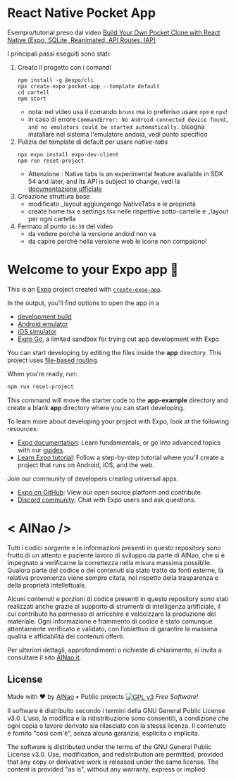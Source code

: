 # React Native Pocket App

Esempio/tutorial preso dal video [Build Your Own Pocket Clone with React Native (Expo, SQLite, Reanimated, API Routes, IAP)](https://www.youtube.com/watch?v=GSs4Dnz274k)

I principali passi eseguiti sono stati:
1. Creato il progetto con i comandi 
   ```
   npm install -g @expo/cli
   npx create-expo pocket-app --template default
   cd cartell
   npm start
   ```
   - nota: nel video usa il comando `brunx` ma io preferiso usare `npm` e `npx`!
   - in caso di errore `CommandError: No Android connected device found, and no emulators could be started automatically.` bisogna installare nel sistema l'emulatore andoid, vedi punto specifico
2. Pulizia del template di default per usare *native-tabs*
   ```
   npx expo install expo-dev-client
   npm run reset-project
   ```
   - Attenzione : Native tabs is an experimental feature available in SDK 54 and later, and its API is subject to change, vedi la [documentazione ufficiale](https://docs.expo.dev/versions/latest/sdk/router-native-tabs/)
3. Creazione struttura base
   - modificato _layout aggiungengo NativeTabs e le proprietà
   - create home.tsx e settings.tsx nelle rispettive sotto-cartelle e _layout per ogni cartella
4. Fermato al punto `16:30` del video
   - da vedere perchè la versione andoid non va
   - da capire perchè nella versione web le icone non compaiono!




# Welcome to your Expo app 👋

This is an [Expo](https://expo.dev) project created with [`create-expo-app`](https://www.npmjs.com/package/create-expo-app).

In the output, you'll find options to open the app in a

- [development build](https://docs.expo.dev/develop/development-builds/introduction/)
- [Android emulator](https://docs.expo.dev/workflow/android-studio-emulator/)
- [iOS simulator](https://docs.expo.dev/workflow/ios-simulator/)
- [Expo Go](https://expo.dev/go), a limited sandbox for trying out app development with Expo

You can start developing by editing the files inside the **app** directory. This project uses [file-based routing](https://docs.expo.dev/router/introduction).

When you're ready, run:

```bash
npm run reset-project
```

This command will move the starter code to the **app-example** directory and create a blank **app** directory where you can start developing.


To learn more about developing your project with Expo, look at the following resources:

- [Expo documentation](https://docs.expo.dev/): Learn fundamentals, or go into advanced topics with our [guides](https://docs.expo.dev/guides).
- [Learn Expo tutorial](https://docs.expo.dev/tutorial/introduction/): Follow a step-by-step tutorial where you'll create a project that runs on Android, iOS, and the web.


Join our community of developers creating universal apps.

- [Expo on GitHub](https://github.com/expo/expo): View our open source platform and contribute.
- [Discord community](https://chat.expo.dev): Chat with Expo users and ask questions.





# &lt; AlNao /&gt;
Tutti i codici sorgente e le informazioni presenti in questo repository sono frutto di un attento e paziente lavoro di sviluppo da parte di AlNao, che si è impegnato a verificarne la correttezza nella misura massima possibile. Qualora parte del codice o dei contenuti sia stato tratto da fonti esterne, la relativa provenienza viene sempre citata, nel rispetto della trasparenza e della proprietà intellettuale. 


Alcuni contenuti e porzioni di codice presenti in questo repository sono stati realizzati anche grazie al supporto di strumenti di intelligenza artificiale, il cui contributo ha permesso di arricchire e velocizzare la produzione del materiale. Ogni informazione e frammento di codice è stato comunque attentamente verificato e validato, con l’obiettivo di garantire la massima qualità e affidabilità dei contenuti offerti. 


Per ulteriori dettagli, approfondimenti o richieste di chiarimento, si invita a consultare il sito [AlNao.it](https://www.alnao.it/).


## License
Made with ❤️ by <a href="https://www.alnao.it">AlNao</a>
&bull; 
Public projects 
<a href="https://www.gnu.org/licenses/gpl-3.0"  valign="middle"> <img src="https://img.shields.io/badge/License-GPL%20v3-blue?style=plastic" alt="GPL v3" valign="middle" /></a>
*Free Software!*


Il software è distribuito secondo i termini della GNU General Public License v3.0. L'uso, la modifica e la ridistribuzione sono consentiti, a condizione che ogni copia o lavoro derivato sia rilasciato con la stessa licenza. Il contenuto è fornito "così com'è", senza alcuna garanzia, esplicita o implicita.


The software is distributed under the terms of the GNU General Public License v3.0. Use, modification, and redistribution are permitted, provided that any copy or derivative work is released under the same license. The content is provided "as is", without any warranty, express or implied.
